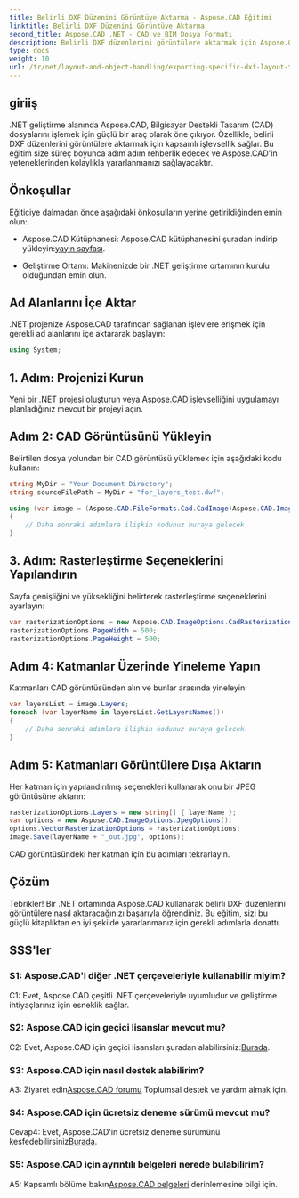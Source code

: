 ```yaml
---
title: Belirli DXF Düzenini Görüntüye Aktarma - Aspose.CAD Eğitimi
linktitle: Belirli DXF Düzenini Görüntüye Aktarma
second_title: Aspose.CAD .NET - CAD ve BIM Dosya Formatı
description: Belirli DXF düzenlerini görüntülere aktarmak için Aspose.CAD for .NET kullanımına ilişkin adım adım kılavuzu keşfedin. Bu güçlü eğitimle .NET geliştirme verimliliğinizi en üst düzeye çıkarın.
type: docs
weight: 10
url: /tr/net/layout-and-object-handling/exporting-specific-dxf-layout-to-image/
---
```

## giriiş

.NET geliştirme alanında Aspose.CAD, Bilgisayar Destekli Tasarım (CAD) dosyalarını işlemek için güçlü bir araç olarak öne çıkıyor. Özellikle, belirli DXF düzenlerini görüntülere aktarmak için kapsamlı işlevsellik sağlar. Bu eğitim size süreç boyunca adım adım rehberlik edecek ve Aspose.CAD'in yeteneklerinden kolaylıkla yararlanmanızı sağlayacaktır.

## Önkoşullar

Eğiticiye dalmadan önce aşağıdaki önkoşulların yerine getirildiğinden emin olun:

-  Aspose.CAD Kütüphanesi: Aspose.CAD kütüphanesini şuradan indirip yükleyin:[yayın sayfası](https://releases.aspose.com/cad/net/).

- Geliştirme Ortamı: Makinenizde bir .NET geliştirme ortamının kurulu olduğundan emin olun.

## Ad Alanlarını İçe Aktar

.NET projenize Aspose.CAD tarafından sağlanan işlevlere erişmek için gerekli ad alanlarını içe aktararak başlayın:

```csharp
using System;
```

## 1. Adım: Projenizi Kurun

Yeni bir .NET projesi oluşturun veya Aspose.CAD işlevselliğini uygulamayı planladığınız mevcut bir projeyi açın.

## Adım 2: CAD Görüntüsünü Yükleyin

Belirtilen dosya yolundan bir CAD görüntüsü yüklemek için aşağıdaki kodu kullanın:

```csharp
string MyDir = "Your Document Directory";
string sourceFilePath = MyDir + "for_layers_test.dwf";

using (var image = (Aspose.CAD.FileFormats.Cad.CadImage)Aspose.CAD.Image.Load(sourceFilePath))
{
    // Daha sonraki adımlara ilişkin kodunuz buraya gelecek.
}
```

## 3. Adım: Rasterleştirme Seçeneklerini Yapılandırın

Sayfa genişliğini ve yüksekliğini belirterek rasterleştirme seçeneklerini ayarlayın:

```csharp
var rasterizationOptions = new Aspose.CAD.ImageOptions.CadRasterizationOptions();
rasterizationOptions.PageWidth = 500;
rasterizationOptions.PageHeight = 500;
```

## Adım 4: Katmanlar Üzerinde Yineleme Yapın

Katmanları CAD görüntüsünden alın ve bunlar arasında yineleyin:

```csharp
var layersList = image.Layers;
foreach (var layerName in layersList.GetLayersNames())
{
    // Daha sonraki adımlara ilişkin kodunuz buraya gelecek.
}
```

## Adım 5: Katmanları Görüntülere Dışa Aktarın

Her katman için yapılandırılmış seçenekleri kullanarak onu bir JPEG görüntüsüne aktarın:

```csharp
rasterizationOptions.Layers = new string[] { layerName };
var options = new Aspose.CAD.ImageOptions.JpegOptions();
options.VectorRasterizationOptions = rasterizationOptions;
image.Save(layerName + "_out.jpg", options);
```

CAD görüntüsündeki her katman için bu adımları tekrarlayın.

## Çözüm

Tebrikler! Bir .NET ortamında Aspose.CAD kullanarak belirli DXF düzenlerini görüntülere nasıl aktaracağınızı başarıyla öğrendiniz. Bu eğitim, sizi bu güçlü kitaplıktan en iyi şekilde yararlanmanız için gerekli adımlarla donattı.

## SSS'ler

### S1: Aspose.CAD'i diğer .NET çerçeveleriyle kullanabilir miyim?

C1: Evet, Aspose.CAD çeşitli .NET çerçeveleriyle uyumludur ve geliştirme ihtiyaçlarınız için esneklik sağlar.

### S2: Aspose.CAD için geçici lisanslar mevcut mu?

 C2: Evet, Aspose.CAD için geçici lisansları şuradan alabilirsiniz:[Burada](https://purchase.aspose.com/temporary-license/).

### S3: Aspose.CAD için nasıl destek alabilirim?

 A3: Ziyaret edin[Aspose.CAD forumu](https://forum.aspose.com/c/cad/19) Toplumsal destek ve yardım almak için.

### S4: Aspose.CAD için ücretsiz deneme sürümü mevcut mu?

 Cevap4: Evet, Aspose.CAD'in ücretsiz deneme sürümünü keşfedebilirsiniz[Burada](https://releases.aspose.com/).

### S5: Aspose.CAD için ayrıntılı belgeleri nerede bulabilirim?

 A5: Kapsamlı bölüme bakın[Aspose.CAD belgeleri](https://reference.aspose.com/cad/net/) derinlemesine bilgi için.
